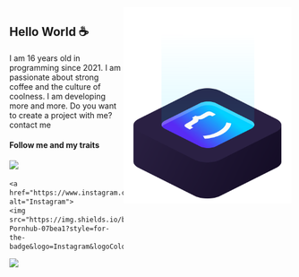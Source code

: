 <img src="chiquuu.svg" min-width="300px" max-width="300px" width="300px" align="right" alt="logo iuricode">

## Hello World ☕

I am 16 years old in programming since 2021. I am passionate about strong coffee and the culture of coolness. I am developing more and more. Do you want to create a project with me? contact me

#### Follow me and my traits

<p align="left">
  <a href="https://www.instagram.com/margiela/" alt="Instagram">
    <img src="https://img.shields.io/badge/-Instagram-07bea1?style=for-the-badge&logo=Instagram&logoColor=#07bea1&link=https://www.instagram.com/margiela"/>
  </a>
  
    <a href="https://www.instagram.com/margiela/" alt="Instagram">
    <img src="https://img.shields.io/badge/-Pornhub-07bea1?style=for-the-badge&logo=Instagram&logoColor=#07bea1&link=https://www.instagram.com/margiela"/>
  </a>
  
  <a href="https://marrgiela.github.io/discord" alt="marrgiela.#0729">
    <img src="https://img.shields.io/badge/-Discord-07bea1?style=for-the-badge&logo=Discord&logoColor=#07bea1&clink=https://marrgiela.github.io/"/>
  </a>
</p>
